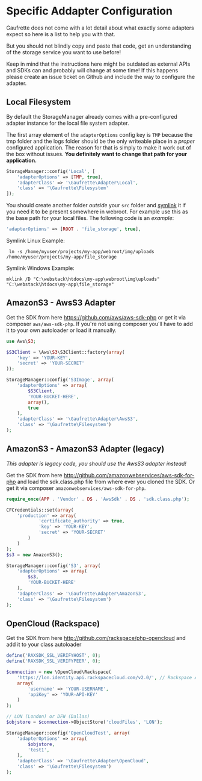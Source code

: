Specific Addapter Configuration
===============================

Gaufrette does not come with a lot detail about what exactly some adapters expect so here is a list to help you with that.

But you should not blindly copy and paste that code, get an understanding of the storage service you want to use before!

Keep in mind that the instructions here might be outdated as external APIs and SDKs can and probably will change at some time! If this happens please create an issue ticket on Github and include the way to configure the adapter.

Local Filesystem
----------------

By default the StorageManager already comes with a pre-configured adapter instance for the local file system adapter.

The first array element of the `adapterOptions` config key is `TMP` because the tmp folder and the logs folder should be the only writeable place in a *proper* configured application. The reason for that is simply to make it work out of the box without issues. **You definitely want to change that path for your application.**
 
```php
StorageManager::config('Local', [
	'adapterOptions' => [TMP, true],
	'adapterClass' => '\Gaufrette\Adapter\Local',
	'class' => '\Gaufrette\Filesystem'
]);
```

You should create another folder *outside* your `src` folder and [symlink](https://en.wikipedia.org/wiki/Symbolic_link) it if you need it to be present somewhere in webroot. For example use this as the base path for your local files. The following code is an *example*:

```php
'adapterOptions' => [ROOT . 'file_storage', true],
```

Symlink Linux Example:

```
 ln -s /home/myuser/projects/my-app/webroot/img/uploads /home/myuser/projects/my-app/file_storage
```

Symlink Windows Example:

```
mklink /D "C:\webstack\htdocs\my-app\webroot\img\uploads" "C:\webstack\htdocs\my-app\file_storage"
```

AmazonS3 - AwsS3 Adapter
------------------------

Get the SDK from here https://github.com/aws/aws-sdk-php or get it via composer ```aws/aws-sdk-php```. If you're not using composer you'll have to add it to your own autoloader or load it manually.

```php
use Aws\S3;

$S3Client = \Aws\S3\S3Client::factory(array(
	'key' => 'YOUR-KEY',
	'secret' => 'YOUR-SECRET'
));

StorageManager::config('S3Image', array(
	'adapterOptions' => array(
		$S3Client,
		'YOUR-BUCKET-HERE',
		array(),
		true
	),
	'adapterClass' => '\Gaufrette\Adapter\AwsS3',
	'class' => '\Gaufrette\Filesystem')
);
```

AmazonS3 - AmazonS3 Adapter (legacy)
------------------------------------

*This adapter is legacy code, you should use the AwsS3 adapter instead!*

Get the SDK from here http://github.com/amazonwebservices/aws-sdk-for-php and load the sdk.class.php file from where ever you cloned the SDK. Or get it via composer ```amazonwebservices/aws-sdk-for-php```.

```php
require_once(APP . 'Vendor' . DS . 'AwsSdk' . DS . 'sdk.class.php');

CFCredentials::set(array(
	'production' => array(
			'certificate_authority' => true,
			'key' => 'YOUR-KEY',
			'secret' => 'YOUR-SECRET'
		)
	)
);
$s3 = new AmazonS3();

StorageManager::config('S3', array(
	'adapterOptions' => array(
		$s3,
		'YOUR-BUCKET-HERE'
	),
	'adapterClass' => '\Gaufrette\Adapter\AmazonS3',
	'class' => '\Gaufrette\Filesystem')
);
```

OpenCloud (Rackspace)
---------------------

Get the SDK from here http://github.com/rackspace/php-opencloud and add it to your class autoloader

```php
define('RAXSDK_SSL_VERIFYHOST', 0);
define('RAXSDK_SSL_VERIFYPEER', 0);

$connection = new \OpenCloud\Rackspace(
	'https://lon.identity.api.rackspacecloud.com/v2.0/', // Rackspace Auth URL
	array(
		'username' => 'YOUR-USERNAME',
		'apiKey' => 'YOUR-API-KEY'
	)
);

// LON (London) or DFW (Dallas)
$objstore = $connection->ObjectStore('cloudFiles', 'LON');

StorageManager::config('OpenCloudTest', array(
	'adapterOptions' => array(
		$objstore,
		'test1',
	),
	'adapterClass' => '\Gaufrette\Adapter\OpenCloud',
	'class' => '\Gaufrette\Filesystem')
);
```

